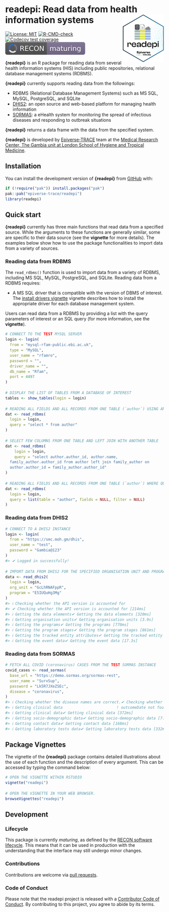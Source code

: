 
<!-- README.md is generated from README.Rmd. Please edit that file. -->

<!-- The code to render this README is stored in .github/workflows/render-readme.yaml -->

<!-- Variables marked with double curly braces will be transformed beforehand: -->

<!-- `packagename` is extracted from the DESCRIPTION file -->

<!-- `gh_repo` is extracted via a special environment variable in GitHub Actions -->

# readepi: Read data from health information systems <img src="man/figures/logo.svg" align="right" width="130"/>

<!-- badges: start -->

[![License:
MIT](https://img.shields.io/badge/License-MIT-yellow.svg)](https://opensource.org/license/mit/)
[![R-CMD-check](https://github.com/epiverse-trace/readepi/actions/workflows/R-CMD-check.yaml/badge.svg)](https://github.com/epiverse-trace/readepi/actions/workflows/R-CMD-check.yaml)
[![Codecov test
coverage](https://codecov.io/gh/epiverse-trace/readepi/branch/main/graph/badge.svg)](https://app.codecov.io/gh/epiverse-trace/readepi?branch=main)
[![lifecycle-concept](https://raw.githubusercontent.com/reconverse/reconverse.github.io/master/images/badge-maturing.svg)](https://www.reconverse.org/lifecycle.html#concept)
<!-- badges: end -->

**{readepi}** is an R package for reading data from several health
information systems (HIS) including public repositories, relational
database management systems (RDBMS).

**{readepi}** currently supports reading data from the followings:

- RDBMS (Relational Database Management Systems) such as MS SQL, MySQL,
  PostgreSQL, and SQLite 
- [DHIS2](https://dhis2.org/about/): an open source and web-based
  platform for managing health information  
- [SORMAS](https://sormas.org/): a eHealth system for monitoring the
  spread of infectious diseases and responding to outbreak situations

**{readepi}** returns a data frame with the data from the specified
system.

**{readepi}** is developed by
[Epiverse-TRACE](https://data.org/initiatives/epiverse/) team at the
[Medical Research Center, The Gambia unit at London School of Hygiene
and Tropical
Medicine](https://www.lshtm.ac.uk/research/units/mrc-gambia).

## Installation

You can install the development version of **{readepi}** from
[GitHub](https://github.com/epiverse-trace/readepi) with:

``` r
if (!require("pak")) install.packages("pak")
pak::pak("epiverse-trace/readepi")
library(readepi)
```

## Quick start

**{readepi}** currently has three main functions that read data from a
specified source. While the arguments to these functions are generally
similar, some are specific to their data source (see the **vignette**
for more details). The examples below show how to use the package
functionalities to import data from a variety of sources.

### Reading data from RDBMS

The `read_rdbms()` function is used to import data from a variety of
RDBMS, including MS SQL, MySQL, PostgreSQL, and SQLite. Reading data
from a RDBMS requires:

- A MS SQL driver that is compatible with the version of DBMS of
  interest. The [install drivers
  vignette](./vignettes/install_drivers.Rmd) vignette describes how to
  install the appropriate driver for each database management system.

Users can read data from a RDBMS by providing a list with the query
parameters of interest or an SQL query (for more information, see the
**vignette**).

``` r
# CONNECT TO THE TEST MYSQL SERVER
login <- login(
  from = "mysql-rfam-public.ebi.ac.uk",
  type = "MySQL",
  user_name = "rfamro",
  password = "",
  driver_name = "",
  db_name = "Rfam",
  port = 4497
)

# DISPLAY THE LIST OF TABLES FROM A DATABASE OF INTEREST
tables <- show_tables(login = login)

# READING ALL FIELDS AND ALL RECORDS FROM ONE TABLE (`author`) USING AN SQL QUERY
dat <- read_rdbms(
  login = login,
  query = "select * from author"
)

# SELECT FEW COLUMNS FROM ONE TABLE AND LEFT JOIN WITH ANOTHER TABLE
dat <- read_rdbms(
    login = login,
    query = "select author.author_id, author.name,
  family_author.author_id from author left join family_author on
  author.author_id = family_author.author_id"
)

# READING ALL FIELDS AND ALL RECORDS FROM ONE TABLE (`author`) WHERE QUERY PARAMETERS ARE SPECIFIED AS A LIST
dat <- read_rdbms(
  login = login,
  query = list(table = "author", fields = NULL, filter = NULL)
)
```

### Reading data from DHIS2

``` r
# CONNECT TO A DHIS2 INSTANCE
login <- login(
  from = "https://smc.moh.gm/dhis",
  user_name = "test",
  password = "Gambia@123"
)
#> ✔ Logged in successfully!

# IMPORT DATA FROM DHIS2 FOR THE SPECIFIED ORGANISATION UNIT AND PROGRAM IDs
data <- read_dhis2(
  login = login,
  org_unit = "GcLhRNAFppR",
  program = "E5IUQuHg3Mg"
)
#> ℹ Checking whether the API version is accounted for
#> ✔ Checking whether the API version is accounted for [214ms]
#> ℹ Getting the data elements✔ Getting the data elements [320ms]
#> ℹ Getting organisation units✔ Getting organisation units [3.9s]
#> ℹ Getting the programs✔ Getting the programs [770ms]
#> ℹ Getting the program stages✔ Getting the program stages [861ms]
#> ℹ Getting the tracked entity attributes✔ Getting the tracked entity attributes [4.5s]
#> ℹ Getting the event data✔ Getting the event data [17.3s]
```

### Reading data from SORMAS

``` r
# FETCH ALL COVID (coronavirus) CASES FROM THE TEST SORMAS INSTANCE
covid_cases <- read_sormas(
  base_url = "https://demo.sormas.org/sormas-rest",
  user_name = "SurvSup",
  password = "Lk5R7JXeZSEc",
  disease = "coronavirus",
)
#> ℹ Checking whether the disease names are correct.✔ Checking whether the disease names are correct. [579ms]
#> ℹ Getting clinical data                        ! outcomeDate not found for cases with the specified diseases.
#> ℹ Getting clinical data✔ Getting clinical data [372ms]
#> ℹ Getting socio-demographic data✔ Getting socio-demographic data [7.8s]
#> ℹ Getting contact data✔ Getting contact data [168ms]
#> ℹ Getting laboratory tests data✔ Getting laboratory tests data [332ms]
```

## Package Vignettes

The vignette of the **{readepi}** package contains detailed
illustrations about the use of each function and the description of
every argument. This can be accessed by typing the command below:

``` r
# OPEN THE VIGNETTE WITHIN RSTUDIO
vignette("readepi")

# OPEN THE VIGNETTE IN YOUR WEB BROWSER.
browseVignettes("readepi")
```

## Development

### Lifecycle

This package is currently *maturing*, as defined by the [RECON software
lifecycle](https://www.reconverse.org/lifecycle.html). This means that
it can be used in production with the understanding that the interface
may still undergo minor changes.

### Contributions

Contributions are welcome via [pull
requests](https://github.com/epiverse-trace/readepi/pulls).

### Code of Conduct

Please note that the readepi project is released with a [Contributor
Code of
Conduct](https://github.com/epiverse-trace/.github/blob/main/CODE_OF_CONDUCT.md).
By contributing to this project, you agree to abide by its terms.
